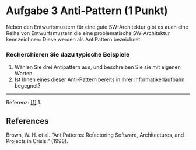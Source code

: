 # Aufgabe 3 Anti-Pattern (1 Punkt)
Neben den Entwurfsmustern für eine gute SW-Architektur gibt es auch eine Reihe von
Entwurfsmustern die eine problematische SW-Architektur kennzeichnen: Diese werden als AntiPattern bezeichnet.  
### Recherchieren Sie dazu typische Beispiele
1. Wählen Sie drei Antipattern aus, und beschreiben Sie sie mit eigenen Worten.
2. Ist Ihnen eines dieser Anti-Pattern bereits in Ihrer Informatikerlaufbahn begegnet?  
---
Referenz: [[1]](#1)
1. 



## References
<a id="1">
Brown, W. H. et al. “AntiPatterns: Refactoring Software, Architectures, and Projects in Crisis.” (1998).
</a>
